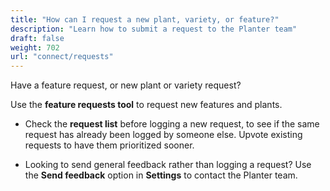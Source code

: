 ```yaml
---
title: "How can I request a new plant, variety, or feature?"
description: "Learn how to submit a request to the Planter team"
draft: false
weight: 702
url: "connect/requests"
---
```


Have a feature request, or new plant or variety request?

Use the **feature requests tool** to request new features and plants.

- Check the **request list** before logging a new request, to see if the same request has already been logged by someone else. Upvote existing requests to have them prioritized sooner.

- Looking to send general feedback rather than logging a request? Use the **Send feedback** option in **Settings** to contact the Planter team.
